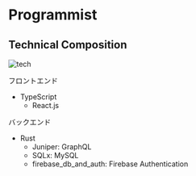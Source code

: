 # Programmist

## Technical Composition

![tech](https://user-images.githubusercontent.com/85730998/152795957-aca6e8ce-4567-4331-b5ea-0b66a6c9ad8f.png)

フロントエンド

* TypeScript
  * React.js

バックエンド

* Rust
  * Juniper: GraphQL
  * SQLx: MySQL
  * firebase_db_and_auth: Firebase Authentication